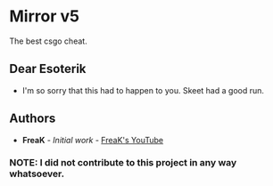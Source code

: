 # Mirror v5

The best csgo cheat.

## Dear Esoterik

* I'm so sorry that this had to happen to you. Skeet had a good run.

## Authors

* **FreaK** - *Initial work* - [FreaK's YouTube](https://www.youtube.com/channel/UCRro1gfrlNZO5dlox02icpQ)

### NOTE: I did not contribute to this project in any way whatsoever.